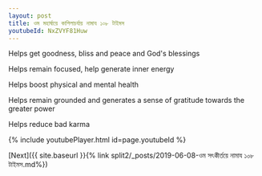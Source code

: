```yaml
---
layout: post
title: ওম মহার্ষায়ে কাপিলাচৰ্যায় নামায ১০৮ টাইমস
youtubeId: NxZVYF81Huw
---
```

 
 
Helps get goodness, bliss and peace and God's blessings
 
Helps remain focused, help generate inner energy 
 
Helps boost physical and mental health 
 
Helps remain grounded and generates a sense of gratitude towards the greater power 
 
Helps reduce bad karma
 
 
 
 


{% include youtubePlayer.html id=page.youtubeId %}
 
[Next]({{ site.baseurl }}{% link  split2/_posts/2019-06-08-ওম সৎকীর্তয়ে নামায ১০৮ টাইমস.md%})
 
